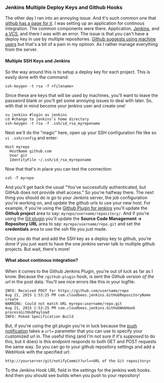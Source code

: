 ### Jenkins Multiple Deploy Keys and Github Hooks

The other day I ran into an annoying issue. And it's such common one that 
[github has a page for it]. I was setting up an application for continous 
integration. The common components were there. Application, [Jenkins],
and [a VCS], and there I was with an error. The issue is that you can't 
have a deploy key in use by multiple repositories. [Github suggests using machine users] 
but that's a bit of a pain in my opinion. As I rather manage everything 
from the server. 

#### Multiple SSH Keys and Jenkins

So the way around this is to setup a deploy key for each project. This 
is easily done with the command:

    ssh-keygen -t rsa -f <filename>

Since these are keys that will be used by machines, you'll want to leave 
the password  blank or you'll get some annoying issues to deal with later.
So, with that in mind become your jenkins user and create one!

    su jenkins #login as jenkins
    cd #change to jenkins's home directory
    ssh-keygen -t rsa -f .ssh/id_rsa_myreponame    

Next we'll do the "magic" here, open up your SSH configuration file like so
`vi .ssh/config` and enter:

    Host myrepo
      HostName github.com
      User git
      IdentityFile ~/.ssh/id_rsa_myreponame

Now that that's in place you can test the connection:

    ssh -T myrepo

And you'll get back the usual "You've successfully authenticated, but GitHub 
does not provide shell access." So you're halfway there. The next thing you 
should do is go to your Jenkins server, the job configuration you're working 
on, and update the github urls to use your new host. For example, if you're 
using the [Github Plugin for jenkins] you'll update the **Github project** area to
say: `myrepo/username/repository/`. And if you're using the [Git plugin] you'll
update the **Source Code Management -> Repository URL** area to say:
`myrepo/username/repo.git` and set the **credentials** area to use the ssh file you just made. 

Once you do that and add the SSH key as a deploy key to github, you're done if you
just want to have the one jenkins server talk to multiple github projects. But wait,
there's more!

#### What about continous integration?

When it comes to the Github Jenkins Plugin, you're out of luck as far as I know. 
Because the `/github-plugin` hook, is sent the _Github version of the url_ in the
post data. You'll see nice errors like this in your logfile:

	INFO: Received POST for https://github.com/username/repo
	Aug 21, 2015 1:53:25 PM com.cloudbees.jenkins.GitHubRepositoryName create
	WARNING: Could not match URL myrepo:username/repo.git
	Aug 21, 2015 1:53:25 PM com.cloudbees.jenkins.GitHubWebHook processGitHubPayload
	INFO: Poked Specification Build

But, if you're using the git plugin you're in luck because the [push notification] 
takes a `url=` parameter that you can use to specify your customized url in. The 
useful thing (and I'm not sure if it's _supposed_ to do this, but it does) is this
endpoint responds to both GET and POST requests the same way. So you can go to your 
github repository settings and add a WebHook with the specified url:

	http://yourserver/git/notifyCommit?url=<URL of the Git repository>

To the Jenkins Hook URL field in the settings for the jenkins web hooks. And then you
should see builds when you push to your repository! 

[github has a page for it]:https://help.github.com/articles/error-key-already-in-use/
[Jenkins]:https://jenkins-ci.org/
[a VCS]:https://git-scm.com/
[Github suggests using machine users]:https://developer.github.com/guides/managing-deploy-keys/#machine-users
[Github Plugin for jenkins]:https://wiki.jenkins-ci.org/display/JENKINS/GitHub+Plugin
[Git plugin]:https://wiki.jenkins-ci.org/display/JENKINS/Git+Plugin
[push notification]:https://wiki.jenkins-ci.org/display/JENKINS/Git+Plugin#GitPlugin-Pushnotificationfromrepository

